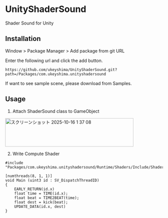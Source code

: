 # UnityShaderSound

Shader Sound for Unity

## Installation
Window > Package Manager > Add package from git URL

Enter the following url and click the add button.

```
https://github.com/ukeyshima/UnityShaderSound.git?path=/Packages/com.ukeyshima.unityshadersound
```

If want to see sample scene, please download from Samples.

## Usage
1. Attach ShaderSound class to GameObject
<img width="410" height="91" alt="スクリーンショット 2025-10-16 1 37 08" src="https://github.com/user-attachments/assets/8b123f3d-fc14-46a6-9610-383a1283c8ea" />

2. Write Compute Shader
```
#include "Packages/com.ukeyshima.unityshadersound/Runtime/Shaders/Include/ShaderSound.hlsl"

[numthreads(8, 1, 1)]
void Main (uint3 id : SV_DispatchThreadID)
{
    EARLY_RETURN(id.x)
    float time = TIME(id.x);
    float beat = TIME2BEAT(time);
    float dest = kick(beat);
    UPDATE_DATA(id.x, dest)
}
```


